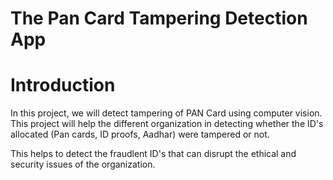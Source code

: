 # The Pan Card Tampering Detection App

# Introduction
In this project, we will detect tampering of PAN Card using computer vision. This project will help the different organization in detecting whether the ID's allocated (Pan cards, ID proofs, Aadhar) were tampered or not.

This helps to detect the fraudlent ID's that can disrupt the ethical and security issues of the organization.

